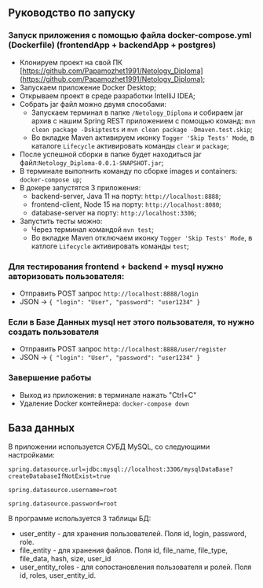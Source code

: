 ## Руководство по запуску
### Запуск приложения с помощью файла docker-compose.yml (Dockerfile) (frontendApp + backendApp + postgres)
- Клонируем проект на свой ПК [https://github.com/Papamozhet1991/Netology_Diploma](https://github.com/Papamozhet1991/Netology_Diploma);
- Запускаем приложение Docker Desktop;
- Открываем проект в среде разработки IntelliJ IDEA;
- Собрать jar файл можно двумя способами:
    - Запускаем терминал в папке  `/Netology_Diploma` и собираем jar архив с нашим Spring REST приложением с помощью команд:
      ```mvn clean package -Dskiptests``` и ```mvn clean package -Dmaven.test.skip```;
    - Во вкладке Maven активируем иконку `Togger 'Skip Tests' Mode`, в каталоге `Lifecycle` активировать команды `clear` и `package`;
- После успешной сборки в папке будет находиться jar файл:`Netology_Diploma-0.0.1-SNAPSHOT.jar`;
- В терминале выполнить команду по сборке images и containers: ```docker-compose up```;
- В докере запустятся 3 приложения:
    - backend-server, Java 11 на порту: ```http://localhost:8888```;
    - frontend-client, Node 15 на порту: ```http://localhost:8080```;
    - database-server на порту: ```http://localhost:3306```;
- Запустить тесты можно:
    - Через терминал командой `mvn test`;
    - Во вкладке Maven отключаем иконку `Togger 'Skip Tests' Mode`, в катлоге `Lifecycle` активировать команды `test`;


### Для тестирования frontend + backend + mysql нужно авторизовать пользователя:
- Отправить POST запрос `http://localhost:8888/login`
- JSON -> `{
  "login": "User",
  "password": "user1234"
  }`

### Если в Базе Данных mysql нет этого пользователя, то нужно создать пользователя
- Отправить POST запрос `http://localhost:8888/user/register`
- JSON -> `{
  "login": "User",
  "password": "user1234"
  }`

### Завершение работы
- Выход из приложения: в терминале нажать "Ctrl+C"
- Удаление Docker контейнера: ```docker-compose down```


## База данных

В приложении используется СУБД MySQL, со следующими настройками:

`spring.datasource.url=jdbc:mysql://localhost:3306/mysqlDataBase?createDatabaseIfNotExist=true`

`spring.datasource.username=root`

`spring.datasource.password=root`

В программе используется 3 таблицы БД:

* user_entity - для хранения пользователей. Поля id, login, password, role.
* file_entity - для хранения файлов. Поля id, file_name, file_type, file_data, hash, size, user_id
* user_entity_roles - для сопостановления пользователя и ролей. Поля id, roles, user_entity_id.